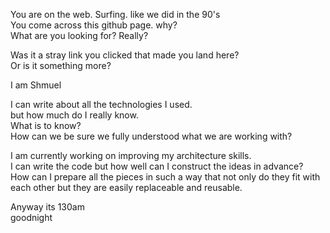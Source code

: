 You are on the web. Surfing. like we did in the 90's  
You come across this github page. why?  
What are you looking for? Really?   

Was it a stray link you clicked that made you land here?  
Or is it something more?

I am Shmuel

I can write about all the technologies I used.   
but how much do I really know.   
What is to know?   
How can we be sure we fully understood what we are working with?  

I am currently working on improving my architecture skills.   
I can write the code but how well can I construct the ideas in advance?   
How can I prepare all the pieces in such a way that not only do they fit with each other
but they are easily replaceable and reusable.   

Anyway its 130am  
goodnight



<!--
**shmuelpro/shmuelpro** is a ✨ _special_ ✨ repository because its `README.md` (this file) appears on your GitHub profile.

Here are some ideas to get you started:

- 🔭 I’m currently working on ...
- 🌱 I’m currently learning ...
- 👯 I’m looking to collaborate on ...
- 🤔 I’m looking for help with ...
- 💬 Ask me about ...
- 📫 How to reach me: ...
- 😄 Pronouns: ...
- ⚡ Fun fact: ...
-->
